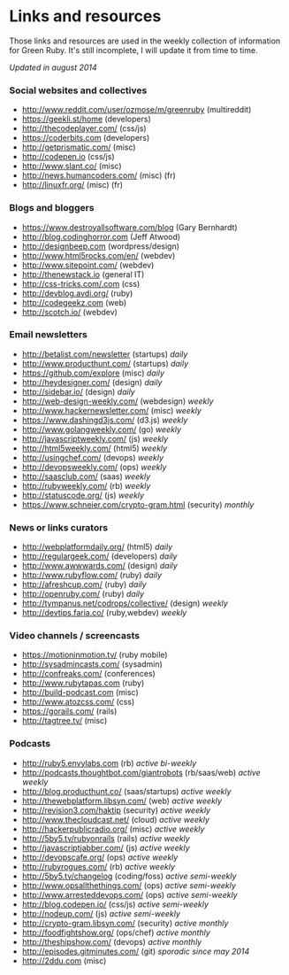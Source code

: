# Links and resources

Those links and resources are used in the weekly collection of information for Green Ruby. It's still incomplete, I will update it from time to time.

*Updated in august 2014*

### Social websites and collectives

* <http://www.reddit.com/user/ozmose/m/greenruby> (multireddit)
* <https://geekli.st/home> (developers)
* <http://thecodeplayer.com/> (css/js)
* <https://coderbits.com> (developers)
* <http://getprismatic.com/> (misc)
* <http://codepen.io> (css/js)
* <http://www.slant.co/> (misc)
* <http://news.humancoders.com/> (misc) (fr)
* <http://linuxfr.org/> (misc) (fr)

### Blogs and bloggers

- <https://www.destroyallsoftware.com/blog> (Gary Bernhardt)
- <http://blog.codinghorror.com> (Jeff Atwood)
- <http://designbeep.com> (wordpress/design)
- <http://www.html5rocks.com/en/> (webdev)
- <http://www.sitepoint.com/> (webdev)
- <http://thenewstack.io> (general IT)
- <http://css-tricks.com/.com> (css)
- <http://devblog.avdi.org/> (ruby)
- <http://codegeekz.com> (web)
- <http://scotch.io/> (webdev)

### Email newsletters

* <http://betalist.com/newsletter> (startups) *daily*
* <http://www.producthunt.com/> (startups) *daily*
* <https://github.com/explore> (misc) *daily*
* <http://heydesigner.com/> (design) *daily*
* <http://sidebar.io/> (design) *daily*
* <http://web-design-weekly.com/> (webdesign) *weekly*
* <http://www.hackernewsletter.com/> (misc) *weekly*
* <https://www.dashingd3js.com/> (d3.js) *weekly*
* <http://www.golangweekly.com/> (go) *weekly*
* <http://javascriptweekly.com/> (js) *weekly*
* <http://html5weekly.com/> (html5) *weekly*
* <http://usingchef.com/> (devops) *weekly*
* <http://devopsweekly.com/> (ops) *weekly*
* <http://saasclub.com/> (saas) *weekly*
* <http://rubyweekly.com/> (rb) *weekly*
* <http://statuscode.org/> (js) *weekly*
* <https://www.schneier.com/crypto-gram.html> (security) *monthly*

### News or links curators

* <http://webplatformdaily.org/> (html5) *daily*
* <http://regulargeek.com/> (developers) *daily*
* <http://www.awwwards.com/> (design) *daily*
* <http://www.rubyflow.com/> (ruby) *daily*
* <http://afreshcup.com/> (ruby) *daily*
* <http://openruby.com/> (ruby) *daily*
* <http://tympanus.net/codrops/collective/> (design) *weekly*
* <http://devtips.faria.co/> (ruby,webdev) *weekly*

### Video channels / screencasts

* <https://motioninmotion.tv/> (ruby mobile)
* <http://sysadmincasts.com/> (sysadmin)
* <http://confreaks.com/> (conferences)
* <http://www.rubytapas.com> (ruby)
* <http://build-podcast.com> (misc)
* <http://www.atozcss.com/> (css)
* <https://gorails.com/> (rails)
* <http://tagtree.tv/> (misc)

### Podcasts

* <http://ruby5.envylabs.com> (rb) *active bi-weekly*
* <http://podcasts.thoughtbot.com/giantrobots> (rb/saas/web) *active weekly*
* <http://blog.producthunt.co/> (saas/startups) *active weekly*
* <http://thewebplatform.libsyn.com/> (web) *active weekly*
* <http://revision3.com/haktip> (security) *active weekly*
* <http://www.thecloudcast.net/> (cloud) *active weekly*
* <http://hackerpublicradio.org/> (misc) *active weekly*
* <http://5by5.tv/rubyonrails> (rails) *active weekly*
* <http://javascriptjabber.com/> (js) *active weekly*
* <http://devopscafe.org/> (ops) *active weekly*
* <http://rubyrogues.com/> (rb) *active weekly*
* <http://5by5.tv/changelog> (coding/foss) *active semi-weekly*
* <http://www.opsallthethings.com/> (ops) *active semi-weekly*
* <http://www.arresteddevops.com/> (ops) *active semi-weekly*
* <http://blog.codepen.io/> (css/js) *active semi-weekly*
* <http://nodeup.com/> (js) *active semi-weekly*
* <http://crypto-gram.libsyn.com/> (security) *active monthly*
* <http://foodfightshow.org/> (ops/chef) *active monthly*
* <http://theshipshow.com/> (devops) *active monthly*
* <http://episodes.gitminutes.com/> (git) *sporadic since may 2014*
* <http://2ddu.com> (misc)
